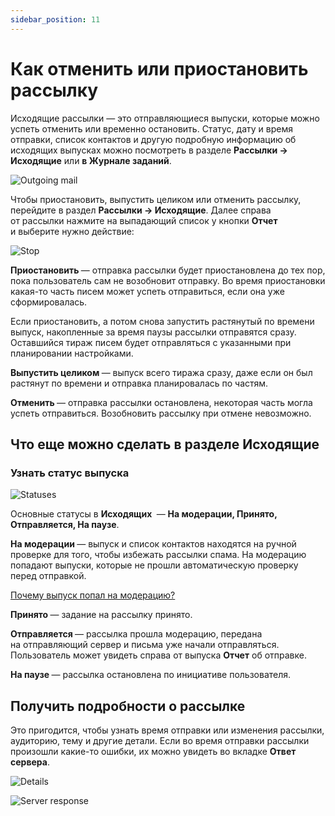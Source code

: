 ```yaml
---
sidebar_position: 11
---
```


# Как отменить или приостановить рассылку

Исходящие рассылки — это отправляющиеся выпуски, которые можно успеть отменить или временно остановить. Статус, дату и время отправки, список контактов и другую подробную информацию об исходящих выпусках можно посмотреть в разделе **Рассылки → Исходящие** или **в Журнале заданий**.

![Outgoing mail](/img/email-campaigns/create-your-campaign/how-to-stop-emails/outgoing-mail.jpg) <br/>

Чтобы приостановить, выпустить целиком или отменить рассылку, перейдите в&nbsp;раздел **Рассылки &rarr; Исходящие**. Далее справа от&nbsp;рассылки нажмите на&nbsp;выпадающий список у&nbsp;кнопки **Отчет** и&nbsp;выберите нужно действие:

![Stop](/img/email-campaigns/create-your-campaign/how-to-stop-emails/stop.jpg) <br/>

**Приостановить&nbsp;**&mdash; отправка рассылки будет приостановлена до&nbsp;тех пор, пока пользователь сам не&nbsp;возобновит отправку. Во&nbsp;время приостановки какая-то часть писем может успеть отправиться, если она уже сформировалась.

Если приостановить, а&nbsp;потом снова запустить растянутый по&nbsp;времени выпуск, накопленные за&nbsp;время паузы рассылки отправятся сразу. Оставшийся тираж писем будет отправляться с&nbsp;указанными при планировании настройками.

**Выпустить целиком&nbsp;**&mdash; выпуск всего тиража сразу, даже если он&nbsp;был растянут по&nbsp;времени и&nbsp;отправка планировалась по&nbsp;частям.

**Отменить&nbsp;**&mdash; отправка рассылки остановлена, некоторая часть могла успеть отправиться. Возобновить рассылку при отмене невозможно.

## Что еще можно сделать в&nbsp;разделе Исходящие

### Узнать статус выпуска

![Statuses](/img/email-campaigns/create-your-campaign/how-to-stop-emails/statuses.jpg) <br/>

Основные статусы в&nbsp;**Исходящих&nbsp;** &mdash; **На&nbsp;модерации, Принято, Отправляется, На&nbsp;паузе**.

**На&nbsp;модерации&nbsp;**&mdash; выпуск и&nbsp;список контактов находятся на&nbsp;ручной проверке для того, чтобы избежать рассылки спама. На&nbsp;модерацию попадают выпуски, которые не&nbsp;прошли автоматическую проверку перед отправкой.

[Почему выпуск попал на модерацию?](/docs/faq/moderation.md) <br/>

**Принято&nbsp;**&mdash; задание на&nbsp;рассылку принято.

**Отправляется&nbsp;**&mdash; рассылка прошла модерацию, передана на&nbsp;отправляющий сервер и&nbsp;письма уже начали отправляться. Пользователь может увидеть справа от&nbsp;выпуска **Отчет** об&nbsp;отправке.

**На&nbsp;паузе&nbsp;**&mdash; рассылка остановлена по&nbsp;инициативе пользователя.

## Получить подробности о рассылке

Это пригодится, чтобы узнать время отправки или изменения рассылки, аудиторию, тему и&nbsp;другие детали. Если во&nbsp;время отправки рассылки произошли какие-то ошибки, их&nbsp;можно увидеть во&nbsp;вкладке **Ответ сервера**.

![Details](/img/email-campaigns/create-your-campaign/how-to-stop-emails/details.jpg/) <br/>

![Server response](/img/email-campaigns/create-your-campaign/how-to-stop-emails/server-response.jpg) <br/>
